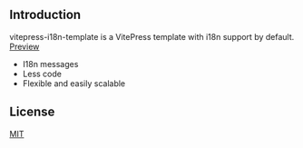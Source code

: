 ## Introduction

vitepress-i18n-template is a VitePress template with i18n support by default. [Preview](https://vitepress-i18n-template.netlify.app)

- I18n messages
- Less code
- Flexible and easily scalable

## License

[MIT](https://github.com/pileax/vitepress-i18n-template/blob/master/LICENSE.md)



